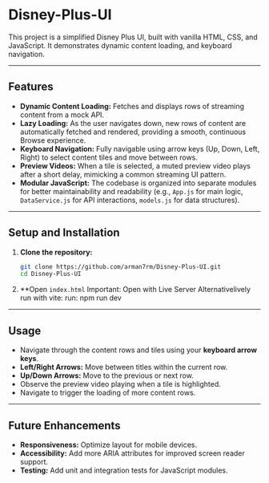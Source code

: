 # Disney-Plus-UI
This project is a simplified Disney Plus UI, built with vanilla HTML, CSS, and JavaScript. It demonstrates dynamic content loading, and keyboard navigation.

---

## Features

* **Dynamic Content Loading:** Fetches and displays rows of streaming content from a mock API.
* **Lazy Loading:** As the user navigates down, new rows of content are automatically fetched and rendered, providing a smooth, continuous Browse experience.
* **Keyboard Navigation:** Fully navigable using arrow keys (Up, Down, Left, Right) to select content tiles and move between rows.
* **Preview Videos:** When a tile is selected, a muted preview video plays after a short delay, mimicking a common streaming UI pattern.
* **Modular JavaScript:** The codebase is organized into separate modules for better maintainability and readability (e.g., `App.js` for main logic, `DataService.js` for API interactions, `models.js` for data structures).

---

## Setup and Installation

1.  **Clone the repository:**
    ```bash
    git clone https://github.com/arman7rm/Disney-Plus-UI.git
    cd Disney-Plus-UI

    ```
2.  **Open `index.html` Important: Open with Live Server
    Alternativelively run with vite: run: npm run dev
---

## Usage

* Navigate through the content rows and tiles using your **keyboard arrow keys**.
* **Left/Right Arrows:** Move between titles within the current row.
* **Up/Down Arrows:** Move to the previous or next row.
* Observe the preview video playing when a tile is highlighted.
* Navigate to trigger the loading of more content rows.

---

## Future Enhancements

* **Responsiveness:** Optimize layout for mobile devices.
* **Accessibility:** Add more ARIA attributes for improved screen reader support.
* **Testing:** Add unit and integration tests for JavaScript modules.